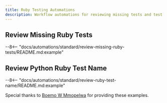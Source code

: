 ```yaml
---
title: Ruby Testing Automations
description: Workflow automations for reviewing missing tests and test file names.
---
```


## Review Missing Ruby Tests
--8<-- "docs/automations/standard/review-missing-ruby-tests/README.md:example"

## Review Python Ruby Test Name
--8<-- "docs/automations/standard/review-ruby-test-name/README.md:example"


Special thanks to [Boemo W Mmopelwa](https://github.com/xTrilton) for providing these examples.